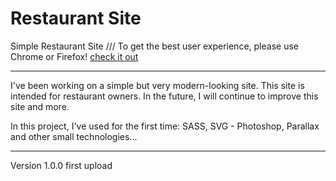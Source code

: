 # Restaurant Site

Simple Restaurant Site ///
To get the best user experience, please use Chrome or Firefox!
<a href="https://arothweiler.github.io/restaurant-site/">check it out</a>


----------------------------------
I've been working on a simple but very modern-looking site. 
This site is intended for restaurant owners. In the future,
I will continue to improve this site and more.

In this project, I've used for the first time:
SASS,
SVG - Photoshop,
Parallax
and other small technologies...


----------------------------------
Version 1.0.0
first upload

